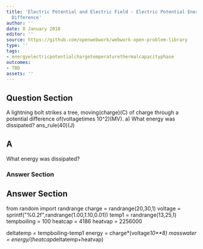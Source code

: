 ```yaml
---
title: 'Electric Potential and Electric Field - Electric Potential Energy: Potential
  Difference'
author: ''
date: 8 January 2018
editor: ''
source: https://github.com/openwebwork/webwork-open-problem-library
type: ''
tags:
- energyelectricpotentialchargetemperaturethermalcapacityphase
outcomes:
- TBD
assets: ''
---
```


## Question Section 

A lightning bolt strikes a tree, moving(charge)(C) of charge through a potential difference of(voltagetimes 10^2)(MV).
a) What energy was dissipated?
ans_rule(40)(J)

## A
What energy was dissipated?
### Answer Section


## Answer Section

from random import randrange
charge = randrange(20,30,1)
voltage = sprintf("%0.2f",randrange(1.00,1.10,0.01))
temp1 = randrange(13,25,1)
tempboiling = 100
heatcap = 4186
heatvap = 2256000

deltatemp = tempboiling-temp1
energy = charge*(voltage*10**8)
masswater = energy/(heatcap*deltatemp+heatvap)